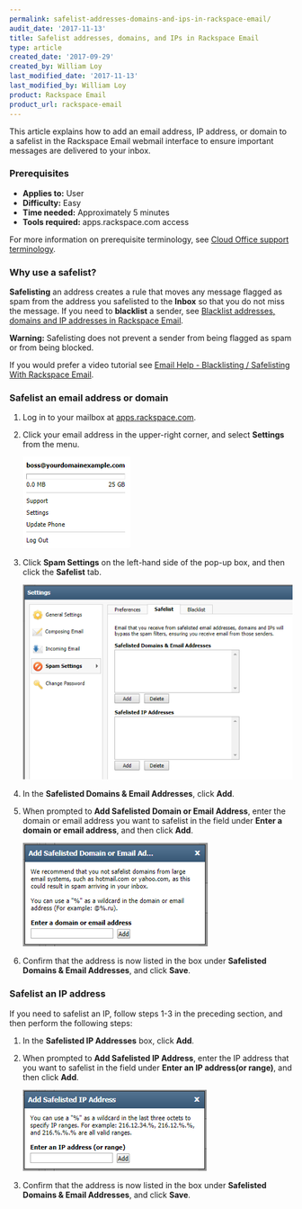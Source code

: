 ```yaml
---
permalink: safelist-addresses-domains-and-ips-in-rackspace-email/
audit_date: '2017-11-13'
title: Safelist addresses, domains, and IPs in Rackspace Email
type: article
created_date: '2017-09-29'
created_by: William Loy
last_modified_date: '2017-11-13'
last_modified_by: William Loy
product: Rackspace Email
product_url: rackspace-email
---
```


This article explains how to add an email address, IP address, or domain to a safelist in the Rackspace Email webmail interface to ensure important messages are delivered to your inbox.

### Prerequisites

- **Applies to:** User
- **Difficulty:** Easy
- **Time needed:** Approximately 5 minutes
- **Tools required:**  apps.rackspace.com access

For more information on prerequisite terminology, see [Cloud Office support terminology](/support/how-to/cloud-office-support-terminology).

### Why use a safelist?

**Safelisting** an address creates a rule that moves any message flagged as spam from the address you safelisted to the **Inbox** so that you do not miss the message. If you need to **blacklist** a sender, see [Blacklist addresses, domains and IP addresses in Rackspace Email](/support/how-to/blacklist-addresses-domains-and-ip-addresses-in-rackspace-email).

**Warning:** Safelisting does not prevent a sender from being flagged as spam or from being blocked.

If you would prefer a video tutorial see [Email Help - Blacklisting / Safelisting With Rackspace Email](https://emailhelp.rackspace.com/l/safelist-webmail).

### Safelist an email address or domain

1. Log in to your mailbox at [apps.rackspace.com](https://apps.rackspace.com).

2. Click your email address in the upper-right corner, and select **Settings** from the menu.

    <img src="safelist_settings.png"/>

3. Click **Spam Settings** on the left-hand side of the pop-up box, and then click the **Safelist** tab.

    <img src="settings_safelist.png"/>

4. In the **Safelisted Domains & Email Addresses**, click **Add**.

5. When prompted to **Add Safelisted Domain or Email Address**, enter the domain or email address you want to safelist in the field under **Enter a domain or email address**, and then click **Add**.

    <img src="safelist_domain.png"/>

6. Confirm that the address is now listed in the box under **Safelisted Domains & Email Addresses**, and click **Save**.

### Safelist an IP address

If you need to safelist an IP, follow steps 1-3 in the preceding section, and then perform the following steps:

1. In the **Safelisted IP Addresses** box, click **Add**.

2. When prompted to **Add Safelisted IP Address**, enter the IP address that you want to safelist in the field under **Enter an IP address(or range)**, and then click **Add**.

    <img src="safelist_ip.png"/>

3. Confirm that the address is now listed in the box under **Safelisted Domains & Email Addresses**, and click **Save**.
